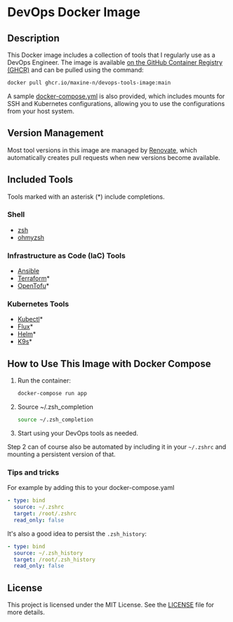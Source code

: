 
# DevOps Docker Image

## Description
This Docker image includes a collection of tools that I regularly use as a DevOps Engineer. The image is available [on the GitHub Container Registry (GHCR)](https://github.com/Maxine-N/DevOps-Tools-Image/pkgs/container/devops-tools-image) and can be pulled using the command:
```sh
docker pull ghcr.io/maxine-n/devops-tools-image:main
```
A sample [docker-compose.yml](docker-compose.example.yaml) is also provided, which includes mounts for SSH and Kubernetes configurations, allowing you to use the configurations from your host system.

## Version Management
Most tool versions in this image are managed by [Renovate](https://renovatebot.com), which automatically creates pull requests when new versions become available.

## Included Tools
Tools marked with an asterisk (*) include completions.

### Shell
- [zsh](https://www.zsh.org)
- [ohmyzsh](https://ohmyz.sh)

### Infrastructure as Code (IaC) Tools
- [Ansible](https://www.ansible.com)
- [Terraform](https://www.terraform.io)*
- [OpenTofu](https://opentofu.org)*

### Kubernetes Tools
- [Kubectl](https://kubernetes.io/de/docs/reference/kubectl)*
- [Flux](https://fluxcd.io)*
- [Helm](https://helm.sh)*
- [K9s](https://k9scli.io)*

## How to Use This Image with Docker Compose
1. Run the container:
    ```sh
    docker-compose run app
    ```
2. Source ~/.zsh_completion
    ```sh
    source ~/.zsh_completion
    ```
3. Start using your DevOps tools as needed.

Step 2 can of course also be automated by including it in your `~/.zshrc` and mounting a persistent version of that. 

### Tips and tricks

For example by adding this to your docker-compose.yaml
```yaml
- type: bind
  source: ~/.zshrc
  target: /root/.zshrc
  read_only: false
```
It's also a good idea to persist the `.zsh_history`:
```yaml
- type: bind
  source: ~/.zsh_history
  target: /root/.zsh_history
  read_only: false
```

## License
This project is licensed under the MIT License. See the [LICENSE](LICENSE) file for more details.